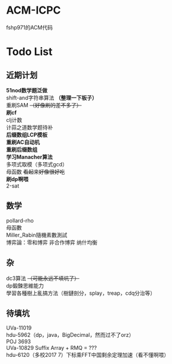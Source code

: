 # ACM-ICPC
fshp971的ACM代码<br>

# Todo List

## 近期计划
**51nod数学题泛做**<br>
shift-and字符串算法 **（整理一下板子）**<br>
重刷SAM ~~（好像刷的差不多了）~~<br>
**刷cf**<br>
clj计数<br>
计蒜之道数学题待补<br>
**后缀数组LCP模板**<br>
**重刷AC自动机**<br>
**重刷后缀数组**<br>
**学习Manacher算法**<br>
多项式取模（多项式gcd）<br>
母函数 ~~看起来好像很好吃~~<br>
**刷dp啊喂**<br>
2-sat<br>

## 数学
pollard-rho<br>
母函數<br>
Miller_Rabin隨機素數測試<br>
博弈論：零和博弈 非合作博弈 纳什均衡<br>

## 杂
dc3算法 ~~（可能永远不填坑了）~~<br>
dp鍛鍊思維能力<br>
學習各種樹上亂搞方法（樹鏈剖分，splay，treap，cdq分治等）<br>

## 待填坑
UVa-11019<br>
hdu-5962（dp，java，BigDecimal，然而过不了orz）<br>
POJ 3693<br>
UVa-10829 Suffix Array + RMQ = ???<br>
hdu-6120（多校2017 7）下标乘FFT中国剩余定理加速（看不懂啊喂）
